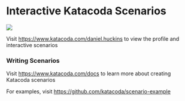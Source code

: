 # Interactive Katacoda Scenarios

[![](http://shields.katacoda.com/katacoda/daniel.huckins/count.svg)](https://www.katacoda.com/daniel.huckins "Get your profile on Katacoda.com")

Visit https://www.katacoda.com/daniel.huckins to view the profile and interactive scenarios

### Writing Scenarios
Visit https://www.katacoda.com/docs to learn more about creating Katacoda scenarios

For examples, visit https://github.com/katacoda/scenario-example

